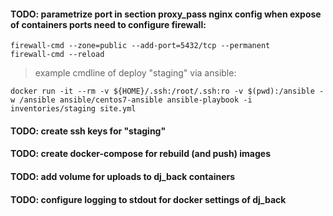 #### TODO: parametrize port in section proxy_pass nginx config when expose of containers ports need to configure firewall:

    firewall-cmd --zone=public --add-port=5432/tcp --permanent
    firewall-cmd --reload

> example cmdline of deploy "staging" via ansible:

    docker run -it --rm -v ${HOME}/.ssh:/root/.ssh:ro -v $(pwd):/ansible -w /ansible ansible/centos7-ansible ansible-playbook -i inventories/staging site.yml

#### TODO: create ssh keys for "staging"

#### TODO: create docker-compose for rebuild (and push) images

#### TODO: add volume for uploads to dj_back containers

#### TODO: configure logging to stdout for docker settings of dj_back


